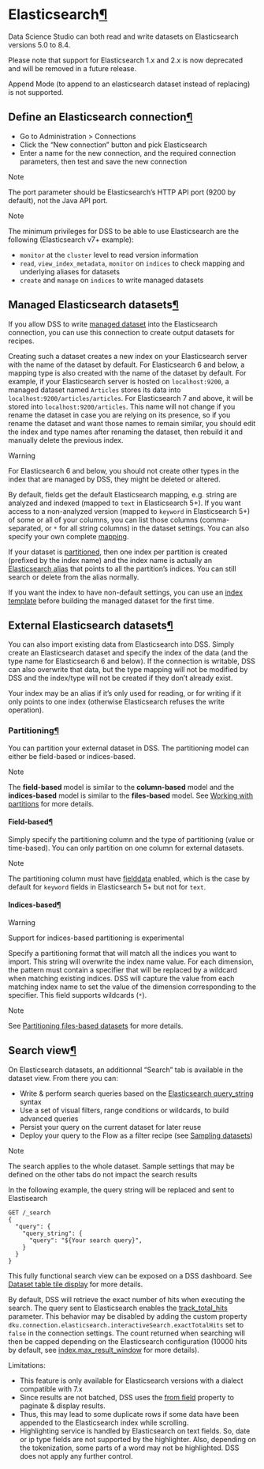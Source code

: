 Elasticsearch[¶](#elasticsearch "Permalink to this heading")
============================================================


Data Science Studio can both read and write datasets on Elasticsearch versions
5\.0 to 8\.4\.


Please note that support for Elasticsearch 1\.x and 2\.x is now deprecated and
will be removed in a future release.


Append Mode (to append to an elasticsearch dataset instead of replacing) is not
supported.



Define an Elasticsearch connection[¶](#define-an-elasticsearch-connection "Permalink to this heading")
------------------------------------------------------------------------------------------------------


* Go to Administration \> Connections
* Click the “New connection” button and pick Elasticsearch
* Enter a name for the new connection, and the required connection parameters,
then test and save the new connection



Note


The port parameter should be Elasticsearch’s HTTP API port (9200 by default),
not the Java API port.




Note


The minimum privileges for DSS to be able to use Elasticsearch are the following (Elasticsearch v7\+ example):


* `monitor` at the `cluster` level to read version information
* `read`, `view_index_metadata`, `monitor` on `indices` to check mapping and underlying aliases for datasets
* `create` and `manage` on `indices` to write managed datasets





Managed Elasticsearch datasets[¶](#managed-elasticsearch-datasets "Permalink to this heading")
----------------------------------------------------------------------------------------------


If you allow DSS to write [managed dataset](../concepts/index.html#managed-datasets) into the
Elasticsearch connection, you can use this connection to create output datasets
for recipes.


Creating such a dataset creates a new index on your Elasticsearch server with
the name of the dataset by default. For Elasticsearch 6 and below, a mapping type
is also created with the name of the dataset by default. For example, if your
Elasticsearch server is hosted on `localhost:9200`, a managed dataset named
`Articles` stores its data into `localhost:9200/articles/articles`.
For Elasticsearch 7 and above, it will be stored into `localhost:9200/articles`.
This name will not change if you rename the dataset in case you are relying on
its presence, so if you rename the dataset and want those names to remain similar,
you should edit the index and type names after renaming the dataset,
then rebuild it and manually delete the previous index.



Warning


For Elasticsearch 6 and below, you should not create other types in the index
that are managed by DSS, they might be deleted or altered.



By default, fields get the default Elasticsearch mapping, e.g. string are
analyzed and indexed (mapped to `text` in Elasticsearch 5\+). If you want
access to a non\-analyzed version (mapped to `keyword` in Elasticsearch 5\+) of
some or all of your columns, you can list those columns (comma\-separated, or
`*` for all string columns) in the dataset settings. You can also specify your
own complete [mapping](https://www.elastic.co/guide/en/elasticsearch/reference/8.4/mapping.html).


If your dataset is [partitioned](../partitions/index.html), then one index per
partition is created (prefixed by the index name) and the index name is
actually an [Elasticsearch alias](https://www.elastic.co/guide/en/elasticsearch/reference/8.4/aliases.html)
that points to all the partition’s indices. You can still search or delete from
the alias normally.


If you want the index to have non\-default settings, you can use an [index template](https://www.elastic.co/guide/en/elasticsearch/reference/8.4/index-templates.html) before
building the managed dataset for the first time.




External Elasticsearch datasets[¶](#external-elasticsearch-datasets "Permalink to this heading")
------------------------------------------------------------------------------------------------


You can also import existing data from Elasticsearch into DSS. Simply create
an Elasticsearch dataset and specify the index of the data (and the type name
for Elasticsearch 6 and below). If the connection is writable, DSS can also
overwrite that data, but the type mapping will not be modified by DSS and the
index/type will not be created if they don’t already exist.


Your index may be an alias if it’s only used for reading, or for writing if it
only points to one index (otherwise Elasticsearch refuses the write operation).



### Partitioning[¶](#partitioning "Permalink to this heading")


You can partition your external dataset in DSS. The partitioning model can either be field\-based or indices\-based.



Note


The **field\-based** model is similar to the **column\-based** model and the **indices\-based** model is similar to the **files\-based** model.
See [Working with partitions](../partitions/index.html) for more details.




#### Field\-based[¶](#field-based "Permalink to this heading")


Simply specify the partitioning column and the type of partitioning (value or time\-based).
You can only partition on one column for external datasets.



Note


The partitioning column must have [fielddata](https://www.elastic.co/guide/en/elasticsearch/reference/8.4/text.html#fielddata-mapping-param)
enabled, which is the case by default for `keyword` fields in Elasticsearch 5\+
but not for `text`.





#### Indices\-based[¶](#indices-based "Permalink to this heading")



Warning


Support for indices\-based partitioning is experimental



Specify a partitioning format that will match all the indices you want to import.
This string will overwrite the index name value.
For each dimension, the pattern must contain a specifier that will be replaced by a wildcard when matching existing indices.
DSS will capture the value from each matching index name to set the value of the dimension corresponding to the specifier.
This field supports wildcards (`*`).



Note


See [Partitioning files\-based datasets](../partitions/fs_datasets.html) for more details.







Search view[¶](#search-view "Permalink to this heading")
--------------------------------------------------------


On Elasticsearch datasets, an additionnal “Search” tab is available in the dataset view. From there you can:


* Write \& perform search queries based on the [Elasticsearch query\_string](https://www.elastic.co/guide/en/elasticsearch/reference/8.4/query-dsl-query-string-query.html) syntax
* Use a set of visual filters, range conditions or wildcards, to build advanced queries
* Persist your query on the current dataset for later reuse
* Deploy your query to the Flow as a filter recipe (see [Sampling datasets](../other_recipes/sampling.html))



Note


The search applies to the whole dataset. Sample settings that may be defined on the other tabs do not impact the search results



In the following example, the query string will be replaced and sent to Elastisearch



```
GET /_search
{
  "query": {
    "query_string": {
      "query": "${Your search query}",
    }
  }
}

```


This fully functional search view can be exposed on a DSS dashboard. See [Dataset table tile display](../dashboards/insights/dataset-table.html#dataset-table-tile-display) for more details.


By default, DSS will retrieve the exact number of hits when executing the search. The query sent to Elasticsearch enables the [track\_total\_hits](https://www.elastic.co/guide/en/elasticsearch/reference/8.4/search-your-data.html#track-total-hits) parameter. This behavior may be disabled by adding the custom property `dku.connection.elasticsearch.interactiveSearch.exactTotalHits` set to `false` in the connection settings. The count returned when searching will then be capped depending on the Elasticsearch configuration (10000 hits by default, see [index.max\_result\_window](https://www.elastic.co/guide/en/elasticsearch/reference/8.4/index-modules.html#dynamic-index-settings) for more details).


Limitations:


* This feature is only available for Elasticsearch versions with a dialect compatible with 7\.x
* Since results are not batched, DSS uses the [from field](https://www.elastic.co/guide/en/elasticsearch/reference/8.4/search-search.html#search-search-api-request-body) property to paginate \& display results.
* Thus, this may lead to some duplicate rows if some data have been appended to the Elasticsearch index while scrolling.
* Highlighting service is handled by Elasticsearch on text fields. So, date or ip type fields are not supported by the highlighter. Also, depending on the tokenization, some parts of a word may not be highlighted. DSS does not apply any further control.